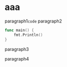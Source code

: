 # aaa

paragraph1`code`
paragraph2

```go
func main() {
	fmt.Println()
}
```

paragraph3

paragraph4